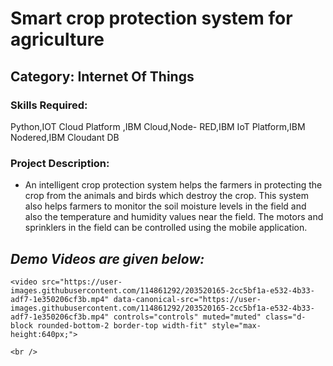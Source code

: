 
<h1>Smart crop protection system for agriculture </h1>

<h2>Category: Internet Of Things</h2>

<h3>Skills Required:</h3>

Python,IOT Cloud Platform ,IBM Cloud,Node- RED,IBM IoT Platform,IBM Nodered,IBM Cloudant DB

<h3>Project Description:</h3>

<ul>

  <li> An intelligent crop protection system helps the farmers in protecting the crop from the animals and birds which destroy the crop. This system also helps farmers to monitor the soil moisture levels in the field and also the temperature and humidity values near the field. The motors and sprinklers in the field can be controlled using the mobile application.</li>

  
</ul>

<h2><em><strong>Demo Videos are given below:</strong></em></h2>



   

    <video src="https://user-images.githubusercontent.com/114861292/203520165-2cc5bf1a-e532-4b33-adf7-1e350206cf3b.mp4" data-canonical-src="https://user-images.githubusercontent.com/114861292/203520165-2cc5bf1a-e532-4b33-adf7-1e350206cf3b.mp4" controls="controls" muted="muted" class="d-block rounded-bottom-2 border-top width-fit" style="max-height:640px;">

  </video>

    <br />
  




    
    
